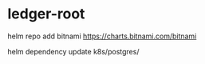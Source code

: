 # ledger-root

helm repo add bitnami https://charts.bitnami.com/bitnami

helm dependency update k8s/postgres/